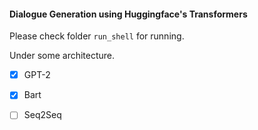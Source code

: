 #### Dialogue Generation using Huggingface's Transformers

Please check folder `run_shell` for running.

Under some architecture.

- [x] GPT-2
- [x] Bart
- [ ] Seq2Seq

